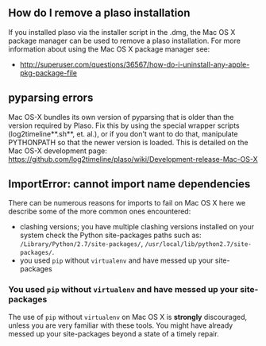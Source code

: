 ## How do I remove a plaso installation

If you installed plaso via the installer script in the .dmg, the Mac OS X package manager can be used to remove a plaso installation. For more information about using the Mac OS X package manager see:

* http://superuser.com/questions/36567/how-do-i-uninstall-any-apple-pkg-package-file

## pyparsing errors

Mac OS-X bundles its own version of pyparsing that is older than the version required by Plaso. Fix this by using the special wrapper scripts (log2timeline**.sh**, et. al.), or if you don't want to do that, manipulate PYTHONPATH so that the newer version is loaded. This is detailed on the Mac OS-X development page: https://github.com/log2timeline/plaso/wiki/Development-release-Mac-OS-X

## ImportError: cannot import name dependencies

There can be numerous reasons for imports to fail on Mac OS X here we describe some of the more common ones encountered:

* clashing versions; you have multiple clashing versions installed on your system check the Python site-packages paths such as: `/Library/Python/2.7/site-packages/`, `/usr/local/lib/python2.7/site-packages/`.
* you used `pip` without `virtualenv` and have messed up your site-packages

### You used `pip` without `virtualenv` and have messed up your site-packages

The use of `pip` without `virtualenv` on Mac OS X is **strongly** discouraged, unless you are very familiar with these tools. You might have already messed up your site-packages beyond a state of a timely repair.
